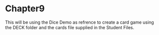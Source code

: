 # Chapter9
This will be using the Dice Demo as refrence to create a card game using the DECK folder and the cards file supplied in the Student Files.
